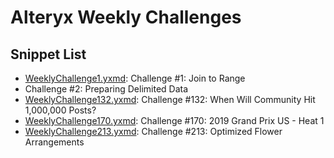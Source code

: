 # Alteryx Weekly Challenges

## Snippet List

- [WeeklyChallenge1.yxmd](WeeklyChallenge1.yxmd): Challenge #1: Join to Range
- Challenge #2: Preparing Delimited Data
- [WeeklyChallenge132.yxmd](WeeklyChallenge132.yxmd): Challenge #132: When Will Community Hit 1,000,000 Posts?
- [WeeklyChallenge170.yxmd](WeeklyChallenge170): Challenge #170: 2019 Grand Prix US - Heat 1
- [WeeklyChallenge213.yxmd](WeeklyChallenge213.yxmd): Challenge #213: Optimized Flower Arrangements
